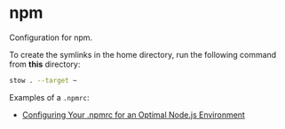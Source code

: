 # npm

Configuration for npm.

To create the symlinks in the home directory, run the following command from **this** directory:

```sh
stow . --target ~
```

Examples of a `.npmrc`:

- [Configuring Your .npmrc for an Optimal Node.js Environment](https://nodesource.com/blog/configuring-your-npmrc-for-an-optimal-node-js-environment/)
